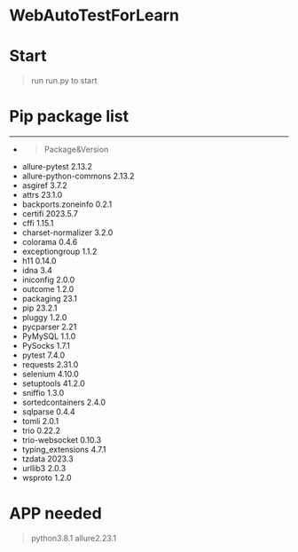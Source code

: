 # WebAutoTestForLearn

# Start

>run run.py to start

# Pip package list
---

+ > Package&Version
+ allure-pytest         2.13.2
+ allure-python-commons 2.13.2
+ asgiref               3.7.2
+ attrs                 23.1.0
+ backports.zoneinfo    0.2.1
+ certifi               2023.5.7
+ cffi                  1.15.1
+ charset-normalizer    3.2.0
+ colorama              0.4.6
+ exceptiongroup        1.1.2
+ h11                   0.14.0
+ idna                  3.4
+ iniconfig             2.0.0
+ outcome               1.2.0
+ packaging             23.1
+ pip                   23.2.1
+ pluggy                1.2.0
+ pycparser             2.21
+ PyMySQL               1.1.0
+ PySocks               1.7.1
+ pytest                7.4.0
+ requests              2.31.0
+ selenium              4.10.0
+ setuptools            41.2.0
+ sniffio               1.3.0
+ sortedcontainers      2.4.0
+ sqlparse              0.4.4
+ tomli                 2.0.1
+ trio                  0.22.2
+ trio-websocket        0.10.3
+ typing_extensions     4.7.1
+ tzdata                2023.3
+ urllib3               2.0.3
+ wsproto               1.2.0 

# APP needed

> python3.8.1 allure2.23.1